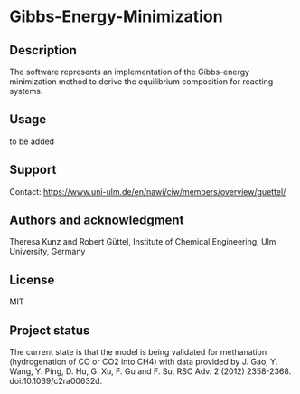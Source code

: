 # Gibbs-Energy-Minimization

## Description
The software represents an implementation of the Gibbs-energy minimization method to derive the equilibrium composition for reacting systems.

## Usage
to be added

## Support
Contact: https://www.uni-ulm.de/en/nawi/ciw/members/overview/guettel/

## Authors and acknowledgment
Theresa Kunz and Robert Güttel, Institute of Chemical Engineering, Ulm University, Germany

## License
MIT

## Project status
The current state is that the model is being validated for methanation (hydrogenation of CO or CO2 into CH4) with data provided by J. Gao, Y. Wang, Y. Ping, D. Hu, G. Xu, F. Gu and F. Su, RSC Adv. 2 (2012) 2358-2368. doi:10.1039/c2ra00632d. 
